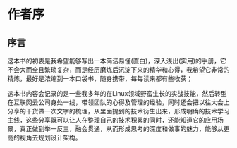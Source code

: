 # 作者序

## 序言

这本书的初衷是我希望能够写出一本简洁易懂\(直白\)，深入浅出\(实用\)的手册，它不会大而全且繁琐复杂，而是经历磨炼后沉淀下来的精华和心得，我希望它非常的精炼，最好是浓缩到一本口袋书，随身携带，每每读来都有些收获；

这本书内容会记录的是一些我多年的在Linux领域野蛮生长的实战技能，然后转型在互联网云公司身处一线，带领团队的心得及管理的经验，同时还会把以往大会上分享的干货做一次文字的梳理，从里面提到的技术衍生出来，形成明确的技术学习主线，这些分享既可以让人在整理自己的技术积累的同时，还能知道它的应用场景，真正做到举一反三，融会贯通，从而形成思考的深度和做事的魅力，能够从更高的视角去规划设计架构。
